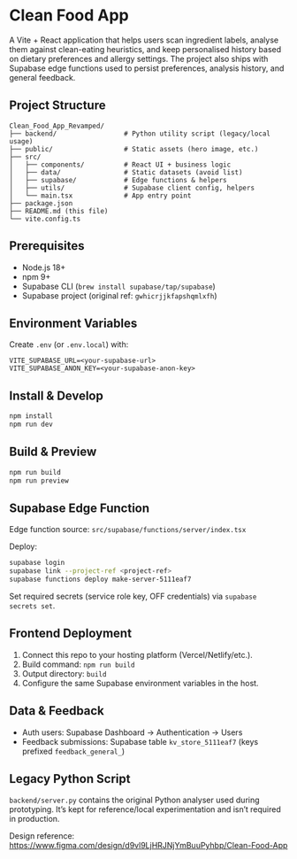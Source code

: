 # Clean Food App

A Vite + React application that helps users scan ingredient labels, analyse them against clean-eating heuristics, and keep personalised history based on dietary preferences and allergy settings. The project also ships with Supabase edge functions used to persist preferences, analysis history, and general feedback.

## Project Structure

```text
Clean_Food_App_Revamped/
├── backend/                 # Python utility script (legacy/local usage)
├── public/                  # Static assets (hero image, etc.)
├── src/
│   ├── components/          # React UI + business logic
│   ├── data/                # Static datasets (avoid list)
│   ├── supabase/            # Edge functions & helpers
│   ├── utils/               # Supabase client config, helpers
│   └── main.tsx             # App entry point
├── package.json
├── README.md (this file)
└── vite.config.ts
```

## Prerequisites

- Node.js 18+
- npm 9+
- Supabase CLI (`brew install supabase/tap/supabase`)
- Supabase project (original ref: `gwhicrjjkfapshqmlxfh`)

## Environment Variables

Create `.env` (or `.env.local`) with:

```
VITE_SUPABASE_URL=<your-supabase-url>
VITE_SUPABASE_ANON_KEY=<your-supabase-anon-key>
```

## Install & Develop

```bash
npm install
npm run dev
```

## Build & Preview

```bash
npm run build
npm run preview
```

## Supabase Edge Function

Edge function source: `src/supabase/functions/server/index.tsx`

Deploy:
```bash
supabase login
supabase link --project-ref <project-ref>
supabase functions deploy make-server-5111eaf7
```

Set required secrets (service role key, OFF credentials) via `supabase secrets set`.

## Frontend Deployment

1. Connect this repo to your hosting platform (Vercel/Netlify/etc.).
2. Build command: `npm run build`
3. Output directory: `build`
4. Configure the same Supabase environment variables in the host.

## Data & Feedback

- Auth users: Supabase Dashboard → Authentication → Users
- Feedback submissions: Supabase table `kv_store_5111eaf7` (keys prefixed `feedback_general_`)

## Legacy Python Script

`backend/server.py` contains the original Python analyser used during prototyping. It’s kept for reference/local experimentation and isn’t required in production.

Design reference: https://www.figma.com/design/d9vl9LjHRJNjYmBuuPyhbp/Clean-Food-App
